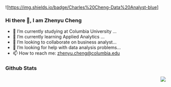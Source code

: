 ![https://img.shields.io/badge/Charles%20Cheng-Data%20Analyst-blue]
### Hi there 👋, I am Zhenyu Cheng

<!--
**charlcheng/charlcheng** is a ✨ _special_ ✨ repository because its `README.md` (this file) appears on your GitHub profile.

Here are some ideas to get you started:
-->

- 🔭 I’m currently studying at Columbia University ...
- 🌱 I’m currently learning Applied Analytics ...
- 👯 I’m looking to collaborate on business analyst...
- 🤔 I’m looking for help with data analysis problems...
- 📫 How to reach me: zhenyu.cheng@columbia.edu

### Github Stats

<img align="right" src="https://github-readme-stats.vercel.app/api?username=charlcheng&show_icons=true&icon_color=CE1D2D&text_color=718096&bg_color=ffffff&hide_title=true" />
